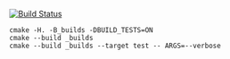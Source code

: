 [![Build Status](https://travis-ci.org/KadrusBAG/shared_ptr.svg?branch=master)](https://travis-ci.org/KadrusBAG/shared_ptr)
```
cmake -H. -B_builds -DBUILD_TESTS=ON
cmake --build _builds
cmake --build _builds --target test -- ARGS=--verbose
```
 
